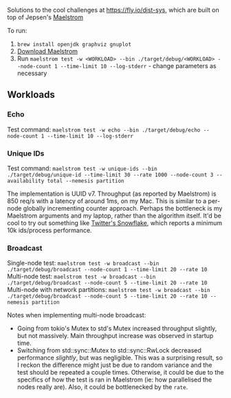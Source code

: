 Solutions to the cool challenges at https://fly.io/dist-sys, which are built on top of Jepsen's [Maelstrom](https://github.com/jepsen-io/maelstrom)

To run:

1. `brew install openjdk graphviz gnuplot`
2. [Download Maelstrom](https://github.com/jepsen-io/maelstrom/releases/tag/v0.2.3)
3. Run `maelstrom test -w <WORKLOAD> --bin ./target/debug/<WORKLOAD> --node-count 1 --time-limit 10 --log-stderr` - change parameters as necessary

## Workloads

### Echo

Test command: `maelstrom test -w echo --bin ./target/debug/echo --node-count 1 --time-limit 10 --log-stderr`

### Unique IDs

Test command: `maelstrom test -w unique-ids --bin ./target/debug/unique-id --time-limit 30 --rate 1000 --node-count 3 --availability total --nemesis partition`

The implementation is UUID v7. Throughput (as reported by Maelstrom) is 850 req/s with a latency of around 1ms, on my Mac. This is similar to a per-node globally incrementing counter approach. Perhaps the bottleneck is my Maelstrom arguments and my laptop, rather than the algorithm itself. It'd be cool to try out something like [Twitter's Snowflake](https://github.com/twitter-archive/snowflake/tree/b3f6a3c6ca8e1b6847baa6ff42bf72201e2c2231), which reports a minimum 10k ids/process performance.

### Broadcast

Single-node test: `maelstrom test -w broadcast --bin ./target/debug/broadcast --node-count 1 --time-limit 20 --rate 10`  
Multi-node test: `maelstrom test -w broadcast --bin ./target/debug/broadcast --node-count 5 --time-limit 20 --rate 10`  
Multi-node with network partitions: `maelstrom test -w broadcast --bin ./target/debug/broadcast --node-count 5 --time-limit 20 --rate 10 --nemesis partition`

Notes when implementing multi-node broadcast:
* Going from tokio's Mutex to std's Mutex increased throughput slightly, but not massively. Main throughput increase was observed in startup time.
* Switching from std::sync::Mutex to std::sync::RwLock decreased performance *slightly*, but was negligible. This was a surprising result, so I reckon the difference might just be due to random variance and the test should be repeated a couple times. Otherwise, it could be due to the specifics of how the test is ran in Maelstrom (ie: how parallelised the nodes really are). Also, it could be bottlenecked by the `rate`.